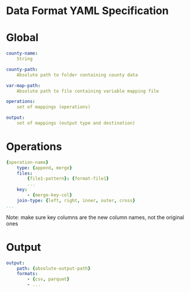 # Data Format YAML Specification

# Global
```yaml
county-name:
    String

county-path:
    Absolute path to folder containing county data

var-map-path:
    Absolute path to file containing variable mapping file

operations:
    set of mappings (operations)

output:
    set of mappings (output type and destination)
```

# Operations
```yaml
{operation-name}
    type: {append, merge}
    files:
        {file1-pattern}: {format-file1}
        ...
    key:
        - {merge-key-col}
    join-type: {left, right, inner, outer, cross}
...
```
Note: make sure key columns are the new column names, not the original ones

# Output
```yaml
output:
    path: {absolute-output-path}
    formats:
        - {csv, parquet}
        - ...
```
